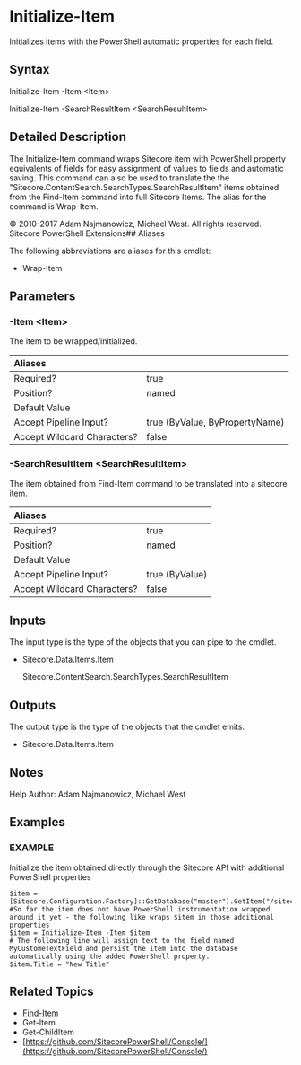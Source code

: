 # Initialize-Item

Initializes items with the PowerShell automatic properties for each field.

## Syntax

Initialize-Item -Item &lt;Item&gt;

Initialize-Item -SearchResultItem &lt;SearchResultItem&gt;

## Detailed Description

The Initialize-Item command wraps Sitecore item with PowerShell property equivalents of fields for easy assignment of values to fields and automatic saving. This command can also be used to translate the the "Sitecore.ContentSearch.SearchTypes.SearchResultItem" items obtained from the Find-Item command into full Sitecore Items. The alias for the command is Wrap-Item.

© 2010-2017 Adam Najmanowicz, Michael West. All rights reserved. Sitecore PowerShell Extensions\#\# Aliases

The following abbreviations are aliases for this cmdlet:

* Wrap-Item 

## Parameters

### -Item  &lt;Item&gt;

The item to be wrapped/initialized.

| Aliases |  |
| :--- | :--- |
| Required? | true |
| Position? | named |
| Default Value |  |
| Accept Pipeline Input? | true \(ByValue, ByPropertyName\) |
| Accept Wildcard Characters? | false |

### -SearchResultItem  &lt;SearchResultItem&gt;

The item obtained from Find-Item command to be translated into a sitecore item.

| Aliases |  |
| :--- | :--- |
| Required? | true |
| Position? | named |
| Default Value |  |
| Accept Pipeline Input? | true \(ByValue\) |
| Accept Wildcard Characters? | false |

## Inputs

The input type is the type of the objects that you can pipe to the cmdlet.

* Sitecore.Data.Items.Item

  Sitecore.ContentSearch.SearchTypes.SearchResultItem

## Outputs

The output type is the type of the objects that the cmdlet emits.

* Sitecore.Data.Items.Item 

## Notes

Help Author: Adam Najmanowicz, Michael West

## Examples

### EXAMPLE

Initialize the item obtained directly through the Sitecore API with additional PowerShell properties

```text
$item = [Sitecore.Configuration.Factory]::GetDatabase("master").GetItem("/sitecore/content/home");
#So far the item does not have PowerShell instrumentation wrapped around it yet - the following like wraps $item in those additional properties
$item = Initialize-Item -Item $item
# The following line will assign text to the field named MyCustomeTextField and persist the item into the database automatically using the added PowerShell property.
$item.Title = "New Title"
```

## Related Topics

* [Find-Item](find-item.md)
* Get-Item
* Get-ChildItem
* [https://github.com/SitecorePowerShell/Console/](https://github.com/SitecorePowerShell/Console/) 

